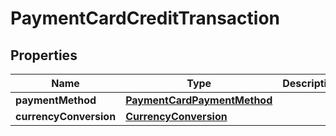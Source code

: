 
# PaymentCardCreditTransaction

## Properties
Name | Type | Description | Notes
------------ | ------------- | ------------- | -------------
**paymentMethod** | [**PaymentCardPaymentMethod**](PaymentCardPaymentMethod.md) |  | 
**currencyConversion** | [**CurrencyConversion**](CurrencyConversion.md) |  |  [optional]




